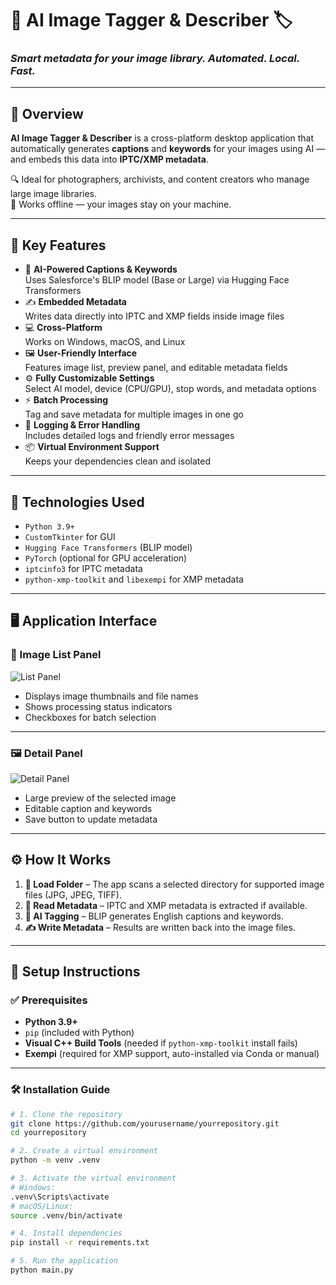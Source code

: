 # 📸 AI Image Tagger & Describer 🏷️  
### *Smart metadata for your image library. Automated. Local. Fast.*

---

## 🚀 Overview

**AI Image Tagger & Describer** is a cross-platform desktop application that automatically generates **captions** and **keywords** for your images using AI — and embeds this data into **IPTC/XMP metadata**.

🔍 Ideal for photographers, archivists, and content creators who manage large image libraries.  
🧠 Works offline — your images stay on your machine.

---

## 🌟 Key Features

- 🧠 **AI-Powered Captions & Keywords**  
  Uses Salesforce's BLIP model (Base or Large) via Hugging Face Transformers
- ✍️ **Embedded Metadata**  
  Writes data directly into IPTC and XMP fields inside image files
- 💻 **Cross-Platform**  
  Works on Windows, macOS, and Linux
- 🖼️ **User-Friendly Interface**  
  Features image list, preview panel, and editable metadata fields
- ⚙️ **Fully Customizable Settings**  
  Select AI model, device (CPU/GPU), stop words, and metadata options
- ⚡ **Batch Processing**  
  Tag and save metadata for multiple images in one go
- 📝 **Logging & Error Handling**  
  Includes detailed logs and friendly error messages
- 📦 **Virtual Environment Support**  
  Keeps your dependencies clean and isolated

---

## 🧰 Technologies Used

- `Python 3.9+`
- `CustomTkinter` for GUI
- `Hugging Face Transformers` (BLIP model)
- `PyTorch` (optional for GPU acceleration)
- `iptcinfo3` for IPTC metadata
- `python-xmp-toolkit` and `libexempi` for XMP metadata

---

## 🖥️ Application Interface

### 📂 Image List Panel

![List Panel](https://i.imgur.com/your_list_panel_screenshot.png)

- Displays image thumbnails and file names
- Shows processing status indicators
- Checkboxes for batch selection

---

### 🖼️ Detail Panel

![Detail Panel](https://i.imgur.com/your_detail_panel_screenshot.png)

- Large preview of the selected image
- Editable caption and keywords
- Save button to update metadata

---

## ⚙️ How It Works

1. **📂 Load Folder** – The app scans a selected directory for supported image files (JPG, JPEG, TIFF).
2. **📖 Read Metadata** – IPTC and XMP metadata is extracted if available.
3. **🤖 AI Tagging** – BLIP generates English captions and keywords.
4. **✍️ Write Metadata** – Results are written back into the image files.

---

## 🔧 Setup Instructions

### ✅ Prerequisites

- **Python 3.9+**
- `pip` (included with Python)
- **Visual C++ Build Tools** (needed if `python-xmp-toolkit` install fails)
- **Exempi** (required for XMP support, auto-installed via Conda or manual)

---

### 🛠️ Installation Guide

```bash
# 1. Clone the repository
git clone https://github.com/yourusername/yourrepository.git
cd yourrepository

# 2. Create a virtual environment
python -m venv .venv

# 3. Activate the virtual environment
# Windows:
.venv\Scripts\activate
# macOS/Linux:
source .venv/bin/activate

# 4. Install dependencies
pip install -r requirements.txt

# 5. Run the application
python main.py

